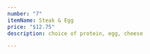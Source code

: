 ```yaml
---
number: "7"
itemName: Steak & Egg
price: "$12.75"
description: choice of protein, egg, cheese

---
```

